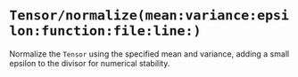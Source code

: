 # ``Tensor/normalize(mean:variance:epsilon:function:file:line:)``

Normalize the ``Tensor`` using the specified mean and variance, adding a small epsilon to the divisor for numerical stability.